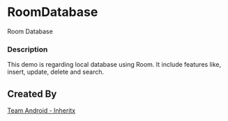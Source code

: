 # RoomDatabase
Room Database

### Description
This demo is regarding local database using Room. It include features like, insert, update, delete and search.




## Created By

[Team Android - Inheritx](https://github.com/android-inheritx)
